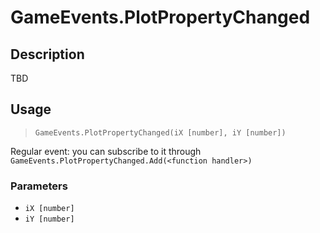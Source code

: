 # GameEvents.PlotPropertyChanged
## Description
TBD

## Usage
> `GameEvents.PlotPropertyChanged(iX [number], iY [number])`

Regular event: you can subscribe to it through `GameEvents.PlotPropertyChanged.Add(<function handler>)`

### Parameters
- `iX [number]`
- `iY [number]`